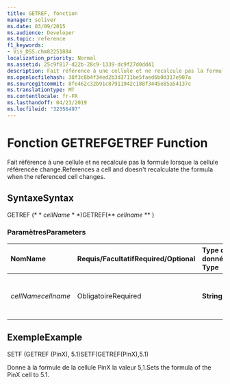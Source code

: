```yaml
---
title: GETREF, fonction
manager: soliver
ms.date: 03/09/2015
ms.audience: Developer
ms.topic: reference
f1_keywords:
- Vis_DSS.chm82251884
localization_priority: Normal
ms.assetid: 25c9f817-d22b-28c9-1339-dc9f27d0dd41
description: Fait référence à une cellule et ne recalcule pas la formule lorsque la cellule référencée change.
ms.openlocfilehash: 38f3c8b4f34ed2b3d3711be5faed6b0d317e907a
ms.sourcegitcommit: 8fe462c32b91c87911942c188f3445e85a54137c
ms.translationtype: MT
ms.contentlocale: fr-FR
ms.lasthandoff: 04/23/2019
ms.locfileid: "32356497"
---
```

# <a name="getref-function"></a><span data-ttu-id="91cee-103">Fonction GETREF</span><span class="sxs-lookup"><span data-stu-id="91cee-103">GETREF Function</span></span>

<span data-ttu-id="91cee-104">Fait référence à une cellule et ne recalcule pas la formule lorsque la cellule référencée change.</span><span class="sxs-lookup"><span data-stu-id="91cee-104">References a cell and doesn't recalculate the formula when the referenced cell changes.</span></span>
  
## <a name="syntax"></a><span data-ttu-id="91cee-105">Syntaxe</span><span class="sxs-lookup"><span data-stu-id="91cee-105">Syntax</span></span>

<span data-ttu-id="91cee-106">GETREF (\* \* *cellName* \* \*)</span><span class="sxs-lookup"><span data-stu-id="91cee-106">GETREF(\*\* *cellname* \*\* )</span></span> 
  
### <a name="parameters"></a><span data-ttu-id="91cee-107">Paramètres</span><span class="sxs-lookup"><span data-stu-id="91cee-107">Parameters</span></span>

|<span data-ttu-id="91cee-108">**Nom**</span><span class="sxs-lookup"><span data-stu-id="91cee-108">**Name**</span></span>|<span data-ttu-id="91cee-109">**Requis/Facultatif**</span><span class="sxs-lookup"><span data-stu-id="91cee-109">**Required/Optional**</span></span>|<span data-ttu-id="91cee-110">**Type de données**</span><span class="sxs-lookup"><span data-stu-id="91cee-110">**Data Type**</span></span>|<span data-ttu-id="91cee-111">**Description**</span><span class="sxs-lookup"><span data-stu-id="91cee-111">**Description**</span></span>|
|:-----|:-----|:-----|:-----|
| <span data-ttu-id="91cee-112">_cellName_</span><span class="sxs-lookup"><span data-stu-id="91cee-112">_cellname_</span></span> <br/> |<span data-ttu-id="91cee-113">Obligatoire</span><span class="sxs-lookup"><span data-stu-id="91cee-113">Required</span></span>  <br/> |<span data-ttu-id="91cee-114">**String**</span><span class="sxs-lookup"><span data-stu-id="91cee-114">**String**</span></span> <br/> |<span data-ttu-id="91cee-115">Nom de la cellule pour laquelle obtenir une référence.</span><span class="sxs-lookup"><span data-stu-id="91cee-115">The name of the cell to get a reference to.</span></span>  <br/> |
   
## <a name="example"></a><span data-ttu-id="91cee-116">Exemple</span><span class="sxs-lookup"><span data-stu-id="91cee-116">Example</span></span>

<span data-ttu-id="91cee-117">SETF (GETREF (PinX), 5.1)</span><span class="sxs-lookup"><span data-stu-id="91cee-117">SETF(GETREF(PinX),5.1)</span></span> 
  
<span data-ttu-id="91cee-118">Donne à la formule de la cellule PinX la valeur 5,1.</span><span class="sxs-lookup"><span data-stu-id="91cee-118">Sets the formula of the PinX cell to 5.1.</span></span> 
  

